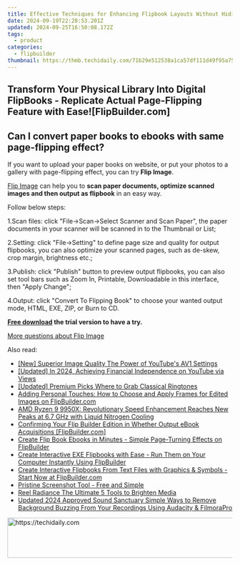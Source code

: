 ```yaml
---
title: Effective Techniques for Enhancing Flipbook Layouts Without Hiding Content - Discover Tips at FlipBuilder.com
date: 2024-09-19T22:28:53.201Z
updated: 2024-09-25T16:50:08.172Z
tags:
  - product
categories:
  - flipbuilder
thumbnail: https://thmb.techidaily.com/71b29e512538a1ca57df111d49f95a750cd58f363eb8989d8b988649bee9d94b.jpg
---
```


## Transform Your Physical Library Into Digital FlipBooks - Replicate Actual Page-Flipping Feature with Ease![FlipBuilder.com]

## Can I convert paper books to ebooks with same page-flipping effect?

If you want to upload your paper books on website, or put your photos to a gallery with page-flipping effect, you can try **Flip Image**. 

[Flip Image](https://tools.techidaily.com/flipbuilder/products/) can help you to **scan paper documents, optimize scanned images and then output as flipbook** in an easy way.

Follow below steps:

1.Scan files: click "File->Scan->Select Scanner and Scan Paper", the paper documents in your scanner will be scanned in to the Thumbnail or List;

2.Setting: click "File->Setting" to define page size and quality for output flipbooks, you can also optimize your scanned pages, such as de-skew, crop margin, brightness etc.;

3.Publish: click "Publish" button to preview output flipbooks, you can also set tool bars such as Zoom In, Printable, Downloadable in this interface, then "Apply Change";

4.Output: click "Convert To Flipping Book" to choose your wanted output mode, HTML, EXE, ZIP, or Burn to CD.

**[Free download](https://tools.techidaily.com/flipbuilder/products/) the trial version to have a try.** 

[More questions about Flip Image](https://tools.techidaily.com/flipbuilder/products/)

<ins class="adsbygoogle"
     style="display:block"
     data-ad-format="autorelaxed"
     data-ad-client="ca-pub-7571918770474297"
     data-ad-slot="1223367746"></ins>

<ins class="adsbygoogle"
     style="display:block"
     data-ad-client="ca-pub-7571918770474297"
     data-ad-slot="8358498916"
     data-ad-format="auto"
     data-full-width-responsive="true"></ins>

<span class="atpl-alsoreadstyle">Also read:</span>
<div><ul>
<li><a href="https://facebook-video-share.techidaily.com/new-superior-image-quality-the-power-of-youtubes-av1-settings/"><u>[New] Superior Image Quality The Power of YouTube's AV1 Settings</u></a></li>
<li><a href="https://facebook-video-footage.techidaily.com/updated-in-2024-achieving-financial-independence-on-youtube-via-views/"><u>[Updated] In 2024, Achieving Financial Independence on YouTube via Views</u></a></li>
<li><a href="https://extra-support.techidaily.com/updated-premium-picks-where-to-grab-classical-ringtones/"><u>[Updated] Premium Picks Where to Grab Classical Ringtones</u></a></li>
<li><a href="https://fox-place.techidaily.com/adding-personal-touches-how-to-choose-and-apply-frames-for-edited-images-on-flipbuildercom/"><u>Adding Personal Touches: How to Choose and Apply Frames for Edited Images on FlipBuilder.com</u></a></li>
<li><a href="https://hardware-updates.techidaily.com/amd-ryzen-9-9950x-revolutionary-speed-enhancement-reaches-new-peaks-at-67-ghz-with-liquid-nitrogen-cooling/"><u>AMD Ryzen 9 9950X: Revolutionary Speed Enhancement Reaches New Peaks at 6.7 GHz with Liquid Nitrogen Cooling</u></a></li>
<li><a href="https://fox-place.techidaily.com/confirming-your-flip-builder-edition-in-whether-output-ebook-acquisitions-flipbuildercom/"><u>Confirming Your Flip Builder Edition in Whether Output eBook Acquisitions [FlipBuilder.com]</u></a></li>
<li><a href="https://fox-place.techidaily.com/create-flip-book-ebooks-in-minutes-simple-page-turning-effects-on-flipbuilder/"><u>Create Flip Book Ebooks in Minutes - Simple Page-Turning Effects on FlipBuilder</u></a></li>
<li><a href="https://fox-place.techidaily.com/create-interactive-exe-flipbooks-with-ease-run-them-on-your-computer-instantly-using-flipbuilder/"><u>Create Interactive EXE Flipbooks with Ease - Run Them on Your Computer Instantly Using FlipBuilder</u></a></li>
<li><a href="https://fox-place.techidaily.com/create-interactive-flipbooks-from-text-files-with-graphics-and-symbols-start-now-at-flipbuildercom/"><u>Create Interactive Flipbooks From Text Files with Graphics & Symbols - Start Now at FlipBuilder.com</u></a></li>
<li><a href="https://video-screen-grab.techidaily.com/pristine-screenshot-tool-free-and-simple/"><u>Pristine Screenshot Tool - Free and Simple</u></a></li>
<li><a href="https://extra-information.techidaily.com/reel-radiance-the-ultimate-5-tools-to-brighten-media/"><u>Reel Radiance The Ultimate 5 Tools to Brighten Media</u></a></li>
<li><a href="https://voice-adjusting.techidaily.com/updated-2024-approved-sound-sanctuary-simple-ways-to-remove-background-buzzing-from-your-recordings-using-audacity-and-filmorapro/"><u>Updated 2024 Approved Sound Sanctuary Simple Ways to Remove Background Buzzing From Your Recordings Using Audacity & FilmoraPro</u></a></li>
</ul></div>

<!-- affiliate ads begin -->
<a href="https://unicoeye.pxf.io/c/5597632/2134497/18498" target="_top" id="2134497">
  <img src="//a.impactradius-go.com/display-ad/18498-2134497" border="0" alt="https://techidaily.com" width="728" height="90"/>
</a>
<img height="0" width="0" src="https://unicoeye.pxf.io/i/5597632/2134497/18498" style="position:absolute;visibility:hidden;" border="0" />
<!-- affiliate ads end -->

